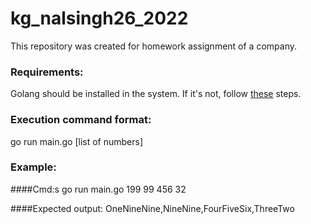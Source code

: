 # kg_nalsingh26_2022
This repository was created for homework assignment of a company.
### Requirements:
Golang should be installed in the system. If it's not, follow <a href="https://golang.org/doc/install" target="_blank">these</a> steps.
### Execution command format:
go run main.go [list of numbers]
### Example:
####Cmd:s
go run main.go 199 99 456 32

####Expected output:
OneNineNine,NineNine,FourFiveSix,ThreeTwo